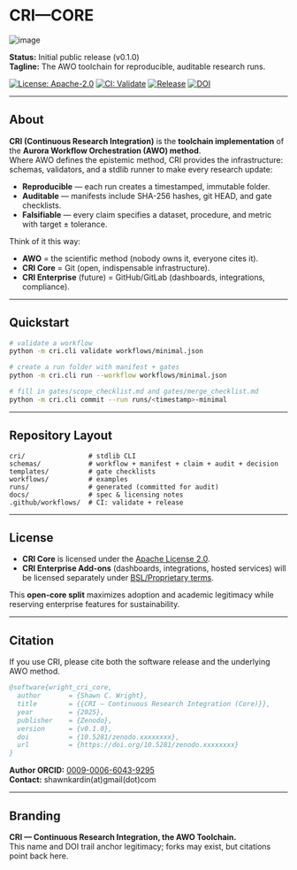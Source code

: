 # CRI—CORE

![image](https://github.com/user-attachments/assets/6981bb84-df4d-4644-92d1-719b7aa3ed25)



**Status:** Initial public release (v0.1.0)  
**Tagline:** The AWO toolchain for reproducible, auditable research runs.

[![License: Apache-2.0](https://img.shields.io/badge/License-Apache_2.0-blue.svg)](#license)
[![CI: Validate](https://github.com/OWNER/REPO/actions/workflows/cri-validate.yml/badge.svg)](https://github.com/Wright-Shawn/cri-core/actions/workflows/cri-validate.yml)
[![Release](https://github.com/OWNER/REPO/actions/workflows/release.yml/badge.svg)](https://github.com/Wright-Shawn/cri-core/actions/workflows/release.yml)
[![DOI](https://zenodo.org/badge/DOI/10.5281/zenodo.xxxxxxxx.svg)](https://doi.org/10.5281/zenodo.xxxxxxxx)

---

## About

**CRI (Continuous Research Integration)** is the **toolchain implementation** of the **Aurora Workflow Orchestration (AWO) method**.  
Where AWO defines the epistemic method, CRI provides the infrastructure: schemas, validators, and a stdlib runner to make every research update:

- **Reproducible** — each run creates a timestamped, immutable folder.  
- **Auditable** — manifests include SHA-256 hashes, git HEAD, and gate checklists.  
- **Falsifiable** — every claim specifies a dataset, procedure, and metric with target ± tolerance.  

Think of it this way:
- **AWO** = the scientific method (nobody owns it, everyone cites it).  
- **CRI Core** = Git (open, indispensable infrastructure).  
- **CRI Enterprise** (future) = GitHub/GitLab (dashboards, integrations, compliance).  

---

## Quickstart

```bash
# validate a workflow
python -m cri.cli validate workflows/minimal.json

# create a run folder with manifest + gates
python -m cri.cli run --workflow workflows/minimal.json

# fill in gates/scope_checklist.md and gates/merge_checklist.md
python -m cri.cli commit --run runs/<timestamp>-minimal
```

---

## Repository Layout

```
cri/                # stdlib CLI
schemas/            # workflow + manifest + claim + audit + decision
templates/          # gate checklists
workflows/          # examples
runs/               # generated (committed for audit)
docs/               # spec & licensing notes
.github/workflows/  # CI: validate + release
```

---

## License

- **CRI Core** is licensed under the [Apache License 2.0](LICENSE).  
- **CRI Enterprise Add-ons** (dashboards, integrations, hosted services) will be licensed separately under [BSL/Proprietary terms](LICENSE-ENTERPRISE.md).  

This **open-core split** maximizes adoption and academic legitimacy while reserving enterprise features for sustainability.

---

## Citation

If you use CRI, please cite both the software release and the underlying AWO method.

```bibtex
@software{wright_cri_core,
  author       = {Shawn C. Wright},
  title        = {{CRI — Continuous Research Integration (Core)}},
  year         = {2025},
  publisher    = {Zenodo},
  version      = {v0.1.0},
  doi          = {10.5281/zenodo.xxxxxxxx},
  url          = {https://doi.org/10.5281/zenodo.xxxxxxxx}
}
```

**Author ORCID:** [0009-0006-6043-9295](https://orcid.org/0009-0006-6043-9295)  
**Contact:** shawnkardin(at)gmail(dot)com  

---

## Branding

**CRI — Continuous Research Integration, the AWO Toolchain.**  
This name and DOI trail anchor legitimacy; forks may exist, but citations point back here.
